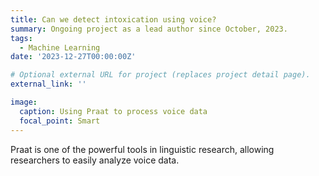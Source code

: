 ```yaml
---
title: Can we detect intoxication using voice?
summary: Ongoing project as a lead author since October, 2023.
tags:
  - Machine Learning
date: '2023-12-27T00:00:00Z'

# Optional external URL for project (replaces project detail page).
external_link: ''

image:
  caption: Using Praat to process voice data
  focal_point: Smart
---
```


Praat is one of the powerful tools in linguistic research, allowing researchers to easily analyze voice data. 
